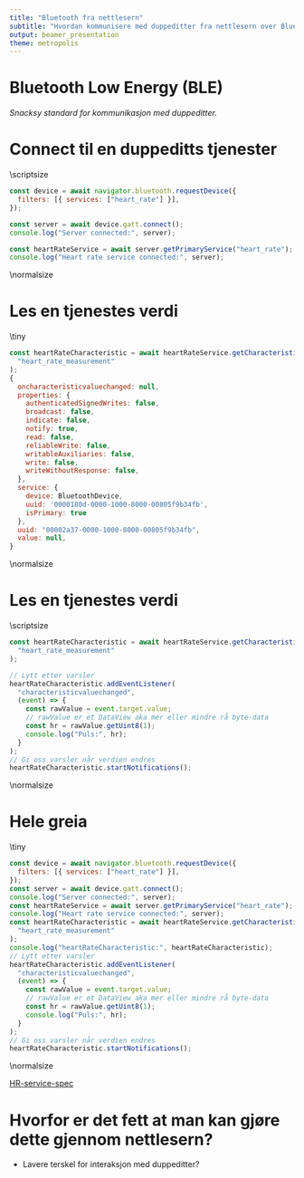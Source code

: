 ```yaml
---
title: "Bluetooth fra nettlesern"
subtitle: "Hvordan kommunisere med duppeditter fra nettlesern over Bluetooth."
output: beamer_presentation
theme: metropolis
---
```


# Bluetooth Low Energy (BLE)

_Snacksy standard for kommunikasjon med duppeditter._

# Connect til en duppeditts tjenester

\scriptsize

```js
const device = await navigator.bluetooth.requestDevice({
  filters: [{ services: ["heart_rate"] }],
});

const server = await device.gatt.connect();
console.log("Server connected:", server);

const heartRateService = await server.getPrimaryService("heart_rate");
console.log("Heart rate service connected:", server);
```

\normalsize

# Les en tjenestes verdi

\tiny

```js
const heartRateCharacteristic = await heartRateService.getCharacteristic(
  "heart_rate_measurement"
);
{
  oncharacteristicvaluechanged: null,
  properties: {
    authenticatedSignedWrites: false,
    broadcast: false,
    indicate: false,
    notify: true,
    read: false,
    reliableWrite: false,
    writableAuxiliaries: false,
    write: false,
    writeWithoutResponse: false,
  },
  service: {
    device: BluetoothDevice,
    uuid: '0000180d-0000-1000-8000-00805f9b34fb',
    isPrimary: true
  },
  uuid: "00002a37-0000-1000-8000-00805f9b34fb",
  value: null,
}
```

\normalsize

# Les en tjenestes verdi

\scriptsize

```js
const heartRateCharacteristic = await heartRateService.getCharacteristic(
  "heart_rate_measurement"
);

// Lytt etter varsler
heartRateCharacteristic.addEventListener(
  "characteristicvaluechanged",
  (event) => {
    const rawValue = event.target.value;
    // rawValue er et DataView aka mer eller mindre rå byte-data
    const hr = rawValue.getUint8(1);
    console.log("Puls:", hr);
  }
);
// Gi oss varsler når verdien endres
heartRateCharacteristic.startNotifications();
```

\normalsize

# Hele greia

\tiny

```js
const device = await navigator.bluetooth.requestDevice({
  filters: [{ services: ["heart_rate"] }],
});
const server = await device.gatt.connect();
console.log("Server connected:", server);
const heartRateService = await server.getPrimaryService("heart_rate");
console.log("Heart rate service connected:", server);
const heartRateCharacteristic = await heartRateService.getCharacteristic(
  "heart_rate_measurement"
);
console.log("heartRateCharacteristic:", heartRateCharacteristic);
// Lytt etter varsler
heartRateCharacteristic.addEventListener(
  "characteristicvaluechanged",
  (event) => {
    const rawValue = event.target.value;
    // rawValue er et DataView aka mer eller mindre rå byte-data
    const hr = rawValue.getUint8(1);
    console.log("Puls:", hr);
  }
);
// Gi oss varsler når verdien endres
heartRateCharacteristic.startNotifications();
```

\normalsize

[HR-service-spec](https://www.bluetooth.com/specifications/specs/heart-rate-service-1-0/)

# Hvorfor er det fett at man kan gjøre dette gjennom nettlesern?

- Lavere terskel for interaksjon med duppeditter?
